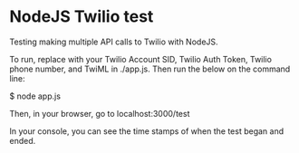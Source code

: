 NodeJS Twilio test
====

Testing making multiple API calls to Twilio with NodeJS.

To run, replace with your Twilio Account SID, Twilio Auth Token, Twilio phone
number, and TwiML in ./app.js. Then run the below on the command line:

$ node app.js

Then, in your browser, go to localhost:3000/test

In your console, you can see the time stamps of when the test began and ended.